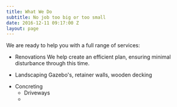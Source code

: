 ```yaml
---
title: What We Do
subtitle: No job too big or too small
date: 2016-12-11 09:17:00 Z
layout: page
---
```


We are ready to help you with a full range of services:

- Renovations
We help create an efficient plan, ensuring minimal disturbance through this time.

- Landscaping
Gazebo's, retainer walls, wooden decking
* Concreting
  * Driveways
  *
